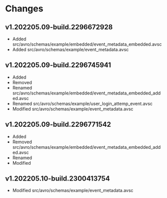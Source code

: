 # Changes

## v1.202205.09-build.2296672928
- Added src/avro/schemas/example/embedded/event_metadata_embedded.avsc
- Added src/avro/schemas/example/event_metadata.avsc
## v1.202205.09-build.2296745941
- Added 
- Removed 
- Renamed src/avro/schemas/example/embedded/event_metadata_embedded_added.avsc
- Renamed src/avro/schemas/example/user_login_attemp_event.avsc
- Modified src/avro/schemas/example/event_metadata.avsc
## v1.202205.09-build.2296771542
- Added 
- Removed src/avro/schemas/example/embedded/event_metadata_embedded_added.avsc
- Renamed 
- Modified 
## v1.202205.10-build.2300413754
- Modified src/avro/schemas/example/event_metadata.avsc
